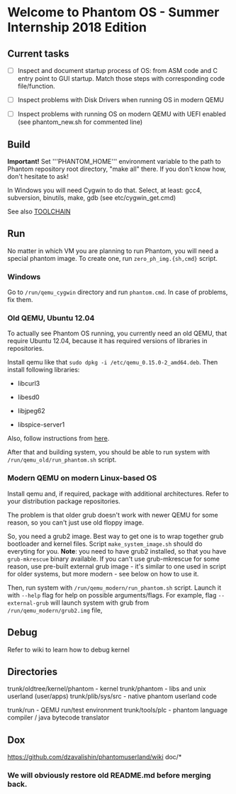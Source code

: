 # Welcome to Phantom OS - Summer Internship 2018 Edition #

## Current tasks ##

- [ ] Inspect and document startup process of OS: from ASM code and C entry point to GUI startup. Match those steps with corresponding code file/function.
- [ ] Inspect problems with Disk Drivers when running OS in modern QEMU
- [ ] Inspect problems with running OS on modern QEMU with UEFI enabled (see phantom_new.sh for commented line)


## Build ##

  **Important!** Set '''PHANTOM_HOME''' environment variable to the path to Phantom repository root directory,
  "make all" there. If you don't know how, don't hesitate to ask!

  In Windows you will need Cygwin to do that.
  Select, at least: gcc4, subversion, binutils, make, gdb
  (see etc/cygwin_get.cmd)

  See also [TOOLCHAIN](https://github.com/dzavalishin/phantomuserland/blob/master/TOOLCHAIN)

## Run ##

No matter in which VM you are planning to run Phantom, you will need a special phantom image. To create one, run `zero_ph_img.{sh,cmd}` script.

### Windows ###
  Go to `/run/qemu_cygwin` directory and run `phantom.cmd`. In case of problems, fix them.

### Old QEMU, Ubuntu 12.04 ###
  To actually see Phantom OS running, you currently need an old QEMU, that require Ubuntu 12.04, because it has required versions of libraries in repositories.

  Install qemu like that `sudo dpkg -i /etc/qemu_0.15.0-2_amd64.deb`. Then install following libraries:

  - libcurl3

  - libesd0

  - libjpeg62

  - libspice-server1

  Also, follow instructions from [here](https://askubuntu.com/a/339371).

  After that and building system, you should be able to run system with `/run/qemu_old/run_phantom.sh` script.

### Modern QEMU on modern Linux-based OS ###
  Install qemu and, if required, package with additional architectures. Refer to your distribution  package repositories.

  The problem is that older grub doesn't work with newer QEMU for some reason, so you can't just use old floppy image.

  So, you need a grub2 image. Best way to get one is to wrap together grub bootloader and kernel files. Script `make_system_image.sh` should do everyting for you. **Note**: you need to have grub2 installed, so that you have `grub-mkrescue` binary available. If you can't use grub-mkrescue for some reason, use pre-built external grub image - it's similar to one used in script for older systems, but more modern - see below on how to use it.

  Then, run system with `/run/qemu_modern/run_phantom.sh` script. Launch it with `--help` flag for help on possible arguments/flags. For example, flag `--external-grub` will launch system with grub from `/run/qemu_modern/grub2.img` file,

## Debug ##
  Refer to wiki to learn how to debug kernel

## Directories ##

trunk/oldtree/kernel/phantom - kernel
trunk/phantom                - libs and unix userland (user/apps)
trunk/plib/sys/src           - native phantom userland code

trunk/run                    - QEMU run/test environment
trunk/tools/plc              - phantom language compiler / java bytecode translator

## Dox ##

  https://github.com/dzavalishin/phantomuserland/wiki
  doc/*

### We will obviously restore old README.md before merging back. ###
